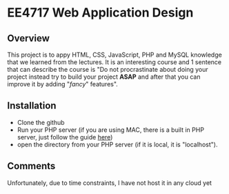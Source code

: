 # EE4717 Web Application Design
## Overview
This project is to appy HTML, CSS, JavaScript, PHP and MySQL knowledge that we learned from the lectures. It is an interesting course and 1 sentence that can describe the course is "Do not procrastinate about doing your project instead try to build your project **ASAP** and after that you can improve it by adding "_fancy_"  features".
## Installation
- Clone the github
- Run your PHP server (if you are using MAC, there is a built in PHP server, just follow the guide [here](https://coolestguidesontheplanet.com/get-apache-mysql-php-and-phpmyadmin-working-on-macos-sierra/))
- open the directory from your PHP server (if it is local, it is "localhost").
## Comments
Unfortunately, due to time constraints, I have not host it in any cloud yet
